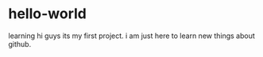 # hello-world
learning
hi guys its my first project. i am just here to learn new things about github.
